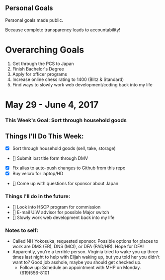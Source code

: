 Personal Goals
--------------

Personal goals made public.

Because complete transparency leads to accountability! 

# Overarching Goals 
1. Get through the PCS to Japan
2. Finish Bachelor's Degree
3. Apply for officer programs
4. Increase online chess rating to 1400 (Blitz & Standard)
5. Find ways to slowly work web development/coding back into my life

# May 29 - June 4, 2017

### This Week's Goal: Sort through household goods

## Things I'll Do This Week:
- [x] Sort through household goods (sell, take, storage)
- [] Submit lost title form through DMV
- [x] Fix alias to auto-push changes to Github from this repo
- [x] Buy velcro for laptop/HD
- [] Come up with questions for sponsor about Japan

### Things I'll do in the future:
- [] Look into HSCP program for commission
- [] E-mail UIW advisor for possible Major switch
- [] Slowly work web development back into my life

### Notes to self:
- Called NH Yokosuka, requested sponsor. Possible options for places to work are DMS (ER), DNS (MCI), or DFA (PAD/HR). Hope for DFA! 
- Apparently, you're a terrible person. Virginia tried to wake you up three times last night to help with Elijah waking up, but you told her you didn't want to? Good job asshole, maybe you should get checked up.
	- Follow up: Schedule an appointment with MHP on Monday. (619)556-8101

